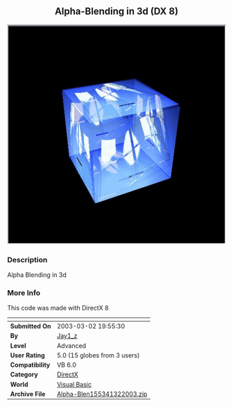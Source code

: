 ﻿<div align="center">

## Alpha\-Blending in 3d \(DX 8\)

<img src="PIC20033220208590.JPG">
</div>

### Description

Alpha Blending in 3d
 
### More Info
 
This code was made with DirectX 8


<span>             |<span>
---                |---
**Submitted On**   |2003-03-02 19:55:30
**By**             |[Jay1\_z](https://github.com/Planet-Source-Code/PSCIndex/blob/master/ByAuthor/jay1-z.md)
**Level**          |Advanced
**User Rating**    |5.0 (15 globes from 3 users)
**Compatibility**  |VB 6\.0
**Category**       |[DirectX](https://github.com/Planet-Source-Code/PSCIndex/blob/master/ByCategory/directx__1-44.md)
**World**          |[Visual Basic](https://github.com/Planet-Source-Code/PSCIndex/blob/master/ByWorld/visual-basic.md)
**Archive File**   |[Alpha\-Blen155341322003\.zip](https://github.com/Planet-Source-Code/jay1-z-alpha-blending-in-3d-dx-8__1-43686/archive/master.zip)








